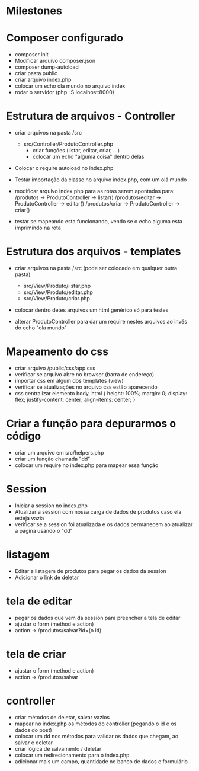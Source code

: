 # Milestones

# Composer configurado 

- composer init 
- Modificar arquivo composer.json 
- composer dump-autoload 
- criar pasta public 
- criar arquivo index.php 
- colocar um echo ola mundo no arquivo index 
- rodar o servidor (php -S localhost:8000) 
 
# Estrutura de arquivos - Controller

- criar arquivos na pasta /src 
    - src/Controller/ProdutoController.php 
        - criar funções (listar, editar, criar, ...) 
        - colocar um echo "alguma coisa" dentro delas 

- Colocar o require autoload no index.php  
- Testar importação da classe no arquivo index.php, com um olá mundo 

- modificar arquivo index.php para as rotas serem apontadas para:
   /produtos -> ProdutoController -> listar()
   /produtos/editar -> ProdutoController -> editar()
   /produtos/criar -> ProdutoController -> criar()
- testar se mapeando esta funcionando, vendo se o echo alguma esta imprimindo na rota 


# Estrutura dos arquivos - templates
- criar arquivos na pasta /src (pode ser colocado em qualquer outra pasta)
    - src/View/Produto/listar.php
    - src/View/Produto/editar.php
    - src/View/Produto/criar.php

- colocar dentro detes arquivos um html genérico só para testes
- alterar ProdutoController para dar um require nestes arquivos ao invés do echo "ola mundo"

# Mapeamento do css
- criar arquivo /public/css/app.css 
- verificar se arquivo abre no browser (barra de endereço) 
- importar css em algum dos templates (view)
- verificar se atualizações no arquivo css estão aparecendo 
- css centralizar elemento
    body, html { 
        height: 100%; 
        margin: 0; 
        display: flex; 
        justify-content: center; 
        align-items: center; 
    } 

# Criar a função para depurarmos o código
  - criar um arquivo em src/helpers.php
  - criar um função chamada "dd"
  - colocar um require no index.php para mapear essa função

# Session

  - Iniciar a session no index.php
  - Atualizar a session com nossa carga de dados de produtos caso ela esteja vazia
  - verificar se a session foi atualizada e os dados permanecem ao atualizar a página usando o "dd"

# listagem
  - Editar a listagem de produtos para pegar os dados da session
  - Adicionar o link de deletar

# tela de editar
  - pegar os dados que vem da session para preencher a tela de editar
  - ajustar o form (method e action)
  - action -> /produtos/salvar?id=(o id)

# tela de criar
  - ajustar o form (method e action)
  - action -> /produtos/salvar

# controller
  - criar métodos de deletar, salvar vazios
  - mapear no index.php os métodos do controller (pegando o id e os dados do post)
  - colocar um dd nos métodos para validar os dados que chegam, ao salvar e deletar
  - criar lógica de salvamento / deletar
  - colocar um redirecionamento para o index.php
  - adicionar mais um campo, quantidade no banco de dados e formulário
